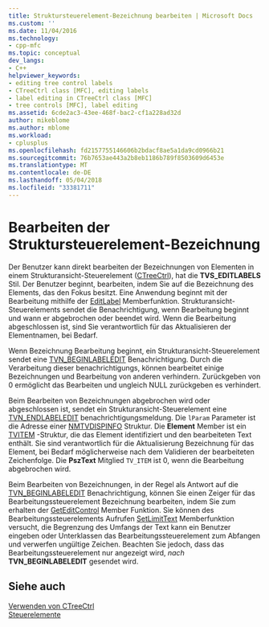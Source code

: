 ```yaml
---
title: Struktursteuerelement-Bezeichnung bearbeiten | Microsoft Docs
ms.custom: ''
ms.date: 11/04/2016
ms.technology:
- cpp-mfc
ms.topic: conceptual
dev_langs:
- C++
helpviewer_keywords:
- editing tree control labels
- CTreeCtrl class [MFC], editing labels
- label editing in CTreeCtrl class [MFC]
- tree controls [MFC], label editing
ms.assetid: 6cde2ac3-43ee-468f-bac2-cf1a228ad32d
author: mikeblome
ms.author: mblome
ms.workload:
- cplusplus
ms.openlocfilehash: fd2157755146606b2bdacf8ae5a1da9cd0966b21
ms.sourcegitcommit: 76b7653ae443a2b8eb1186b789f8503609d6453e
ms.translationtype: MT
ms.contentlocale: de-DE
ms.lasthandoff: 05/04/2018
ms.locfileid: "33381711"
---
```

# <a name="tree-control-label-editing"></a>Bearbeiten der Struktursteuerelement-Bezeichnung
Der Benutzer kann direkt bearbeiten der Bezeichnungen von Elementen in einem Strukturansicht-Steuerelement ([CTreeCtrl](../mfc/reference/ctreectrl-class.md)), hat die **TVS_EDITLABELS** Stil. Der Benutzer beginnt, bearbeiten, indem Sie auf die Bezeichnung des Elements, das den Fokus besitzt. Eine Anwendung beginnt mit der Bearbeitung mithilfe der [EditLabel](../mfc/reference/ctreectrl-class.md#editlabel) Memberfunktion. Strukturansicht-Steuerelements sendet die Benachrichtigung, wenn Bearbeitung beginnt und wann er abgebrochen oder beendet wird. Wenn die Bearbeitung abgeschlossen ist, sind Sie verantwortlich für das Aktualisieren der Elementnamen, bei Bedarf.  
  
 Wenn Bezeichnung Bearbeitung beginnt, ein Strukturansicht-Steuerelement sendet eine [TVN_BEGINLABELEDIT](http://msdn.microsoft.com/library/windows/desktop/bb773506) Benachrichtigung. Durch die Verarbeitung dieser benachrichtigungs, können bearbeitet einige Bezeichnungen und Bearbeitung von anderen verhindern. Zurückgeben von 0 ermöglicht das Bearbeiten und ungleich NULL zurückgeben es verhindert.  
  
 Beim Bearbeiten von Bezeichnungen abgebrochen wird oder abgeschlossen ist, sendet ein Strukturansicht-Steuerelement eine [TVN_ENDLABELEDIT](http://msdn.microsoft.com/library/windows/desktop/bb773515) benachrichtigungsmeldung. Die `lParam` Parameter ist die Adresse einer [NMTVDISPINFO](http://msdn.microsoft.com/library/windows/desktop/bb773418) Struktur. Die **Element** Member ist ein [TVITEM](http://msdn.microsoft.com/library/windows/desktop/bb773456) -Struktur, die das Element identifiziert und den bearbeiteten Text enthält. Sie sind verantwortlich für die Aktualisierung Bezeichnung für das Element, bei Bedarf möglicherweise nach dem Validieren der bearbeiteten Zeichenfolge. Die **PszText** Mitglied `TV_ITEM` ist 0, wenn die Bearbeitung abgebrochen wird.  
  
 Beim Bearbeiten von Bezeichnungen, in der Regel als Antwort auf die [TVN_BEGINLABELEDIT](http://msdn.microsoft.com/library/windows/desktop/bb773506) Benachrichtigung, können Sie einen Zeiger für das Bearbeitungssteuerelement Bezeichnung bearbeiten, indem Sie zum erhalten der [GetEditControl](../mfc/reference/ctreectrl-class.md#geteditcontrol) Member Funktion. Sie können des Bearbeitungssteuerelements Aufrufen [SetLimitText](../mfc/reference/cedit-class.md#setlimittext) Memberfunktion versucht, die Begrenzung des Umfangs der Text kann ein Benutzer eingeben oder Unterklassen das Bearbeitungssteuerelement zum Abfangen und verwerfen ungültige Zeichen. Beachten Sie jedoch, dass das Bearbeitungssteuerelement nur angezeigt wird, *nach* **TVN_BEGINLABELEDIT** gesendet wird.  
  
## <a name="see-also"></a>Siehe auch  
 [Verwenden von CTreeCtrl](../mfc/using-ctreectrl.md)   
 [Steuerelemente](../mfc/controls-mfc.md)

